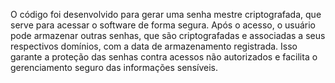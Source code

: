 O código foi desenvolvido para gerar uma senha mestre criptografada, que serve para acessar o software de forma segura. Após o acesso, o usuário pode armazenar outras senhas, que são criptografadas e associadas a seus respectivos domínios, com a data de armazenamento registrada. Isso garante a proteção das senhas contra acessos não autorizados e facilita o gerenciamento seguro das informações sensíveis.
